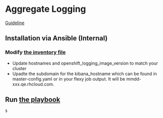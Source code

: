 # Aggregate Logging

[Guideline](https://docs.openshift.org/latest/install_config/aggregate_logging_sizing.html)

## Installation via Ansible (Internal)

### Modify [the inventory file](http://pastebin.test.redhat.com/501979)

* Update hostnames and openshift_logging_image_version to match your cluster
* Upadte the subdomain for the kibana_hostname which can be found in master-config.yaml or in your flexy job output.
  It will be mmdd-xxx.qe.rhcloud.com.

## Run [the playbook](https://github.com/openshift/openshift-ansible/blob/master/playbooks/byo/openshift-cluster/openshift-logging.yml)

```sh
$ 
```

